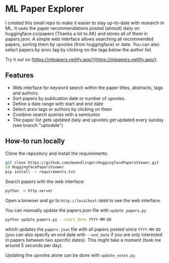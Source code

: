 # ML Paper Explorer

I created this small repo to make it easier to stay up-to-date with research in ML. It uses the paper recommendations posted (almost) daily on huggingface.co/papers (Thanks a lot to AK) and stores all of them in papers.json. A simple web interface allows searching all recommended papers, sorting them by upvotes (from huggingface) or date. You can also select papers by arxiv tag by clicking on the tags below the author list.

Try it out on [https://mlpapers.netlify.app/](https://mlpapers.netlify.app/).

## Features

- Web interface for keyword search within the paper titles, abstracts, tags and authors.
- Sort papers by publication date or number of upvotes.
- Define a date range with start and end date
- Select arxiv tags or authors by clicking on them
- Combine search queries with a semicolon
- The paper list gets updated daily and upvotes get updated every sunday (see branch "uptodate")

## How-to run locally

Clone the repository and install the requirements:
```bash
git clone https://github.com/mwoedlinger/HuggingfacePapersViewer.git
cd HuggingfacePapersViewer
pip install -r requirements.txt
```

Search papers with the web interface:
```bash
python -m http.server
```
Open a browser and go to `http://localhost:8000` to see the web interface.

You can manually update the papers.json file with `update_papers.py`
```bash
python update_papers.py --start_date YYYY-MM-DD
```
which updates the `papers.json` file with all papers posted since `YYYY-MM-DD` (you can also specify an end date with `--end_date` if you are only interested in papers between two specific dates). This might take a moment (took me around 5 seconds per day).

Updating the upvotes alone can be done with `update_votes.py`.


